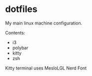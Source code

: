 # dotfiles
My main linux machine configuration.

Contents:
- i3
- polybar
- kitty
- zsh

Kitty terminal uses MesloLGL Nerd Font
